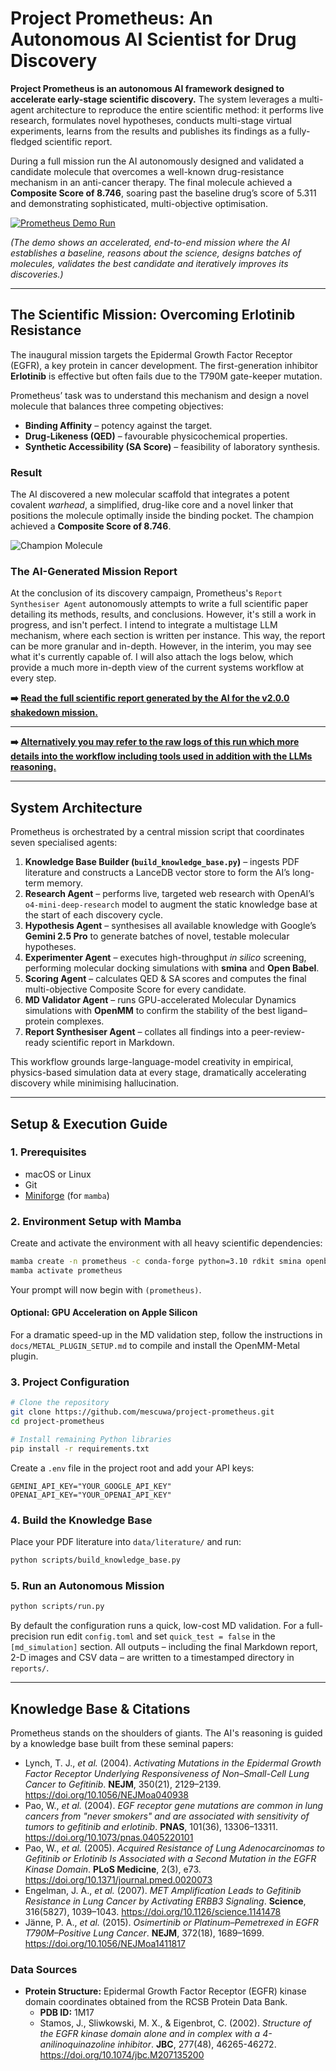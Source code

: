 # Project Prometheus: An Autonomous AI Scientist for Drug Discovery

**Project Prometheus is an autonomous AI framework designed to accelerate early-stage scientific discovery.** The system leverages a multi-agent architecture to reproduce the entire scientific method: it performs live research, formulates novel hypotheses, conducts multi-stage virtual experiments, learns from the results and publishes its findings as a fully-fledged scientific report.

During a full mission run the AI autonomously designed and validated a candidate molecule that overcomes a well-known drug-resistance mechanism in an anti-cancer therapy. The final molecule achieved a **Composite Score of 8.746**, soaring past the baseline drug’s score of 5.311 and demonstrating sophisticated, multi-objective optimisation.

[![Prometheus Demo Run](./demo.gif)](./demo.gif)

*(The demo shows an accelerated, end-to-end mission where the AI establishes a baseline, reasons about the science, designs batches of molecules, validates the best candidate and iteratively improves its discoveries.)*

---

## The Scientific Mission: Overcoming Erlotinib Resistance

The inaugural mission targets the Epidermal Growth Factor Receptor (EGFR), a key protein in cancer development. The first-generation inhibitor **Erlotinib** is effective but often fails due to the T790M gate-keeper mutation.

Prometheus’ task was to understand this mechanism and design a novel molecule that balances three competing objectives:

* **Binding Affinity** – potency against the target.
* **Drug-Likeness (QED)** – favourable physicochemical properties.
* **Synthetic Accessibility (SA Score)** – feasibility of laboratory synthesis.

### Result

The AI discovered a new molecular scaffold that integrates a potent covalent *warhead*, a simplified, drug-like core and a novel linker that positions the molecule optimally inside the binding pocket. The champion achieved a **Composite Score of 8.746**.

![Champion Molecule](archive/v2.0/champion_molecule_v2.png)

### The AI-Generated Mission Report

At the conclusion of its discovery campaign, Prometheus's `Report Synthesiser Agent` autonomously attempts to write a full scientific paper detailing its methods, results, and conclusions. However, it's still a work in progress, and isn't perfect. I intend to integrate a multistage LLM mechanism, where each section is written per instance. This way, the report can be more granular and in-depth. However, in the interim, you may see what it's currently capable of. I will also attach the logs below, which provide a much more in-depth view of the current systems workflow at every step. 

**➡️ [Read the full scientific report generated by the AI for the v2.0.0 shakedown mission.](./prometheus_final_report_20250805_123610.md)**

---

**➡️ [Alternatively you may refer to the raw logs of this run which more details into the workflow including tools used in addition with the LLMs reasoning.](./prometheus_run_20250805_123610.log)**

---

## System Architecture

Prometheus is orchestrated by a central mission script that coordinates seven specialised agents:

1. **Knowledge Base Builder (`build_knowledge_base.py`)** – ingests PDF literature and constructs a LanceDB vector store to form the AI’s long-term memory.
2. **Research Agent** – performs live, targeted web research with OpenAI’s `o4-mini-deep-research` model to augment the static knowledge base at the start of each discovery cycle.
3. **Hypothesis Agent** – synthesises all available knowledge with Google’s **Gemini 2.5 Pro** to generate batches of novel, testable molecular hypotheses.
4. **Experimenter Agent** – executes high-throughput *in silico* screening, performing molecular docking simulations with **smina** and **Open Babel**.
5. **Scoring Agent** – calculates QED & SA scores and computes the final multi-objective Composite Score for every candidate.
6. **MD Validator Agent** – runs GPU-accelerated Molecular Dynamics simulations with **OpenMM** to confirm the stability of the best ligand–protein complexes.
7. **Report Synthesiser Agent** – collates all findings into a peer-review-ready scientific report in Markdown.

This workflow grounds large-language-model creativity in empirical, physics-based simulation data at every stage, dramatically accelerating discovery while minimising hallucination.

---

## Setup & Execution Guide

### 1. Prerequisites

* macOS or Linux
* Git
* [Miniforge](https://github.com/conda-forge/miniforge) (for `mamba`)

### 2. Environment Setup with Mamba

Create and activate the environment with all heavy scientific dependencies:

```bash
mamba create -n prometheus -c conda-forge python=3.10 rdkit smina openbabel "openmm=8.0.0" pdbfixer openmmforcefields
mamba activate prometheus
```

Your prompt will now begin with `(prometheus)`.

#### Optional: GPU Acceleration on Apple Silicon

For a dramatic speed-up in the MD validation step, follow the instructions in `docs/METAL_PLUGIN_SETUP.md` to compile and install the OpenMM-Metal plugin.

### 3. Project Configuration

```bash
# Clone the repository
git clone https://github.com/mescuwa/project-prometheus.git
cd project-prometheus

# Install remaining Python libraries
pip install -r requirements.txt
```

Create a `.env` file in the project root and add your API keys:

```text
GEMINI_API_KEY="YOUR_GOOGLE_API_KEY"
OPENAI_API_KEY="YOUR_OPENAI_API_KEY"
```

### 4. Build the Knowledge Base

Place your PDF literature into `data/literature/` and run:

```bash
python scripts/build_knowledge_base.py
```

### 5. Run an Autonomous Mission

```bash
python scripts/run.py
```

By default the configuration runs a quick, low-cost MD validation. For a full-precision run edit `config.toml` and set `quick_test = false` in the `[md_simulation]` section. All outputs – including the final Markdown report, 2-D images and CSV data – are written to a timestamped directory in `reports/`.

---

## Knowledge Base & Citations

Prometheus stands on the shoulders of giants. The AI's reasoning is guided by a knowledge base built from these seminal papers:

* Lynch, T. J., *et al.* (2004). *Activating Mutations in the Epidermal Growth Factor Receptor Underlying Responsiveness of Non–Small-Cell Lung Cancer to Gefitinib*. **NEJM**, 350(21), 2129–2139. https://doi.org/10.1056/NEJMoa040938
* Pao, W., *et al.* (2004). *EGF receptor gene mutations are common in lung cancers from "never smokers" and are associated with sensitivity of tumors to gefitinib and erlotinib*. **PNAS**, 101(36), 13306–13311. https://doi.org/10.1073/pnas.0405220101
* Pao, W., *et al.* (2005). *Acquired Resistance of Lung Adenocarcinomas to Gefitinib or Erlotinib Is Associated with a Second Mutation in the EGFR Kinase Domain*. **PLoS Medicine**, 2(3), e73. https://doi.org/10.1371/journal.pmed.0020073
* Engelman, J. A., *et al.* (2007). *MET Amplification Leads to Gefitinib Resistance in Lung Cancer by Activating ERBB3 Signaling*. **Science**, 316(5827), 1039–1043. https://doi.org/10.1126/science.1141478
* Jänne, P. A., *et al.* (2015). *Osimertinib or Platinum–Pemetrexed in EGFR T790M–Positive Lung Cancer*. **NEJM**, 372(18), 1689–1699. https://doi.org/10.1056/NEJMoa1411817

### Data Sources

* **Protein Structure:** Epidermal Growth Factor Receptor (EGFR) kinase domain coordinates obtained from the RCSB Protein Data Bank.  
  * **PDB ID:** 1M17  
  * Stamos, J., Sliwkowski, M. X., & Eigenbrot, C. (2002). *Structure of the EGFR kinase domain alone and in complex with a 4-anilinoquinazoline inhibitor*. **JBC**, 277(48), 46265-46272. https://doi.org/10.1074/jbc.M207135200